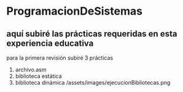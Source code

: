 # ProgramacionDeSistemas
aquí subiré las prácticas requeridas en esta experiencia educativa
--
para la primera revisión subiré 3 prácticas
  1. archivo.asm
  2. biblioteca estática
  3. biblioteca dinámica
/assets/images/ejecucionBibliotecas.png

